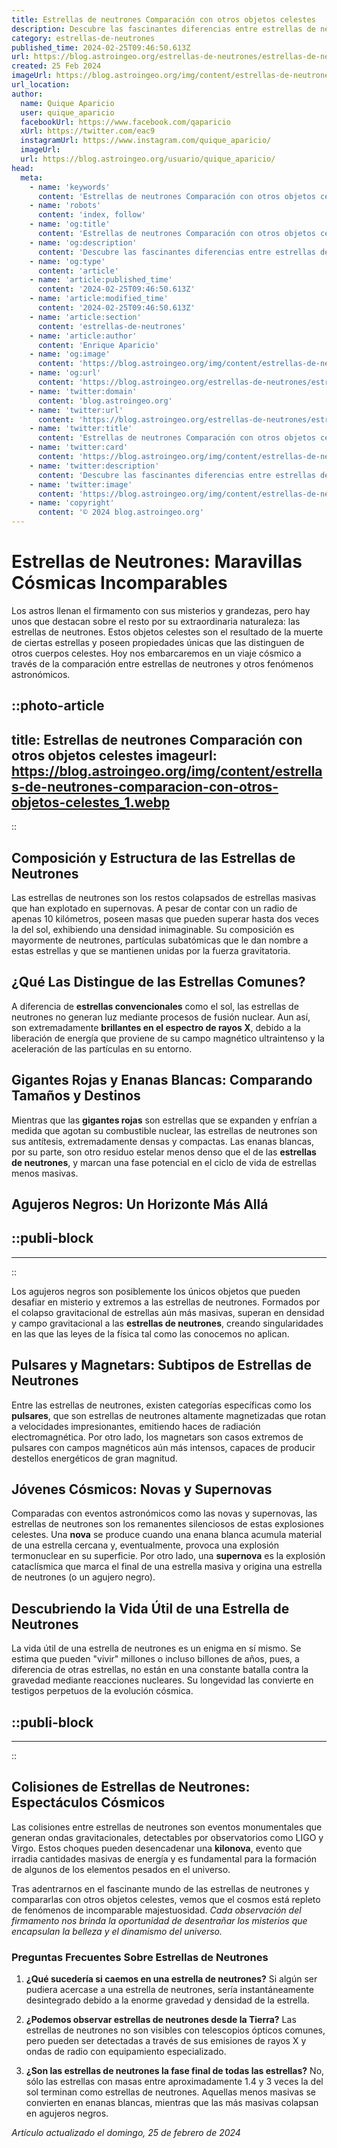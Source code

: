 ```yaml
---
title: Estrellas de neutrones Comparación con otros objetos celestes
description: Descubre las fascinantes diferencias entre estrellas de neutrones y otros cuerpos astronómicos, y adéntrate en los misterios del cosmos.
category: estrellas-de-neutrones
published_time: 2024-02-25T09:46:50.613Z
url: https://blog.astroingeo.org/estrellas-de-neutrones/estrellas-de-neutrones-comparacion-con-otros-objetos-celestes
created: 25 Feb 2024
imageUrl: https://blog.astroingeo.org/img/content/estrellas-de-neutrones-comparacion-con-otros-objetos-celestes_1.webp
url_location:
author:
  name: Quique Aparicio
  user: quique_aparicio
  facebookUrl: https://www.facebook.com/qaparicio
  xUrl: https://twitter.com/eac9
  instagramUrl: https://www.instagram.com/quique_aparicio/
  imageUrl: 
  url: https://blog.astroingeo.org/usuario/quique_aparicio/
head:
  meta:
    - name: 'keywords'
      content: 'Estrellas de neutrones Comparación con otros objetos celestes'
    - name: 'robots'
      content: 'index, follow'
    - name: 'og:title'
      content: 'Estrellas de neutrones Comparación con otros objetos celestes'
    - name: 'og:description'
      content: 'Descubre las fascinantes diferencias entre estrellas de neutrones y otros cuerpos astronómicos, y adéntrate en los misterios del cosmos.'
    - name: 'og:type'
      content: 'article'
    - name: 'article:published_time'
      content: '2024-02-25T09:46:50.613Z'
    - name: 'article:modified_time'
      content: '2024-02-25T09:46:50.613Z'
    - name: 'article:section'
      content: 'estrellas-de-neutrones'
    - name: 'article:author'
      content: 'Enrique Aparicio'
    - name: 'og:image'
      content: 'https://blog.astroingeo.org/img/content/estrellas-de-neutrones-comparacion-con-otros-objetos-celestes_1.webp'
    - name: 'og:url'
      content: 'https://blog.astroingeo.org/estrellas-de-neutrones/estrellas-de-neutrones-comparacion-con-otros-objetos-celestes'
    - name: 'twitter:domain'
      content: 'blog.astroingeo.org'
    - name: 'twitter:url'
      content: 'https://blog.astroingeo.org/estrellas-de-neutrones/estrellas-de-neutrones-comparacion-con-otros-objetos-celestes'
    - name: 'twitter:title'
      content: 'Estrellas de neutrones Comparación con otros objetos celestes'
    - name: 'twitter:card'
      content: 'https://blog.astroingeo.org/img/content/estrellas-de-neutrones-comparacion-con-otros-objetos-celestes_1.webp'
    - name: 'twitter:description'
      content: 'Descubre las fascinantes diferencias entre estrellas de neutrones y otros cuerpos astronómicos, y adéntrate en los misterios del cosmos.'
    - name: 'twitter:image'
      content: 'https://blog.astroingeo.org/img/content/estrellas-de-neutrones-comparacion-con-otros-objetos-celestes_1.webp'
    - name: 'copyright'
      content: '© 2024 blog.astroingeo.org'
---
```

# Estrellas de Neutrones: Maravillas Cósmicas Incomparables

Los astros llenan el firmamento con sus misterios y grandezas, pero hay unos que destacan sobre el resto por su extraordinaria naturaleza: las estrellas de neutrones. Estos objetos celestes son el resultado de la muerte de ciertas estrellas y poseen propiedades únicas que las distinguen de otros cuerpos celestes. Hoy nos embarcaremos en un viaje cósmico a través de la comparación entre estrellas de neutrones y otros fenómenos astronómicos.


::photo-article
---
title: Estrellas de neutrones Comparación con otros objetos celestes
imageurl: https://blog.astroingeo.org/img/content/estrellas-de-neutrones-comparacion-con-otros-objetos-celestes_1.webp
---
::


## Composición y Estructura de las Estrellas de Neutrones

Las estrellas de neutrones son los restos colapsados de estrellas masivas que han explotado en supernovas. A pesar de contar con un radio de apenas 10 kilómetros, poseen masas que pueden superar hasta dos veces la del sol, exhibiendo una densidad inimaginable. Su composición es mayormente de neutrones, partículas subatómicas que le dan nombre a estas estrellas y que se mantienen unidas por la fuerza gravitatoria.

## ¿Qué Las Distingue de las Estrellas Comunes?

A diferencia de **estrellas convencionales** como el sol, las estrellas de neutrones no generan luz mediante procesos de fusión nuclear. Aun así, son extremadamente **brillantes en el espectro de rayos X**, debido a la liberación de energía que proviene de su campo magnético ultraintenso y la aceleración de las partículas en su entorno.

## Gigantes Rojas y Enanas Blancas: Comparando Tamaños y Destinos

Mientras que las **gigantes rojas** son estrellas que se expanden y enfrían a medida que agotan su combustible nuclear, las estrellas de neutrones son sus antítesis, extremadamente densas y compactas. Las enanas blancas, por su parte, son otro residuo estelar menos denso que el de las **estrellas de neutrones**, y marcan una fase potencial en el ciclo de vida de estrellas menos masivas.

## Agujeros Negros: Un Horizonte Más Allá


  ::publi-block
  ---
  ---
  ::
  
  
Los agujeros negros son posiblemente los únicos objetos que pueden desafiar en misterio y extremos a las estrellas de neutrones. Formados por el colapso gravitacional de estrellas aún más masivas, superan en densidad y campo gravitacional a las **estrellas de neutrones**, creando singularidades en las que las leyes de la física tal como las conocemos no aplican.

## Pulsares y Magnetars: Subtipos de Estrellas de Neutrones

Entre las estrellas de neutrones, existen categorías específicas como los **pulsares**, que son estrellas de neutrones altamente magnetizadas que rotan a velocidades impresionantes, emitiendo haces de radiación electromagnética. Por otro lado, los magnetars son casos extremos de pulsares con campos magnéticos aún más intensos, capaces de producir destellos energéticos de gran magnitud.

## Jóvenes Cósmicos: Novas y Supernovas

Comparadas con eventos astronómicos como las novas y supernovas, las estrellas de neutrones son los remanentes silenciosos de estas explosiones celestes. Una **nova** se produce cuando una enana blanca acumula material de una estrella cercana y, eventualmente, provoca una explosión termonuclear en su superficie. Por otro lado, una **supernova** es la explosión cataclísmica que marca el final de una estrella masiva y origina una estrella de neutrones (o un agujero negro).

## Descubriendo la Vida Útil de una Estrella de Neutrones

La vida útil de una estrella de neutrones es un enigma en sí mismo. Se estima que pueden "vivir" millones o incluso billones de años, pues, a diferencia de otras estrellas, no están en una constante batalla contra la gravedad mediante reacciones nucleares. Su longevidad las convierte en testigos perpetuos de la evolución cósmica.


  ::publi-block
  ---
  ---
  ::
  
  
## Colisiones de Estrellas de Neutrones: Espectáculos Cósmicos

Las colisiones entre estrellas de neutrones son eventos monumentales que generan ondas gravitacionales, detectables por observatorios como LIGO y Virgo. Estos choques pueden desencadenar una **kilonova**, evento que irradia cantidades masivas de energía y es fundamental para la formación de algunos de los elementos pesados en el universo.

Tras adentrarnos en el fascinante mundo de las estrellas de neutrones y compararlas con otros objetos celestes, vemos que el cosmos está repleto de fenómenos de incomparable majestuosidad. *Cada observación del firmamento nos brinda la oportunidad de desentrañar los misterios que encapsulan la belleza y el dinamismo del universo.* 

### Preguntas Frecuentes Sobre Estrellas de Neutrones

1. **¿Qué sucedería si caemos en una estrella de neutrones?**
   Si algún ser pudiera acercase a una estrella de neutrones, sería instantáneamente desintegrado debido a la enorme gravedad y densidad de la estrella.

2. **¿Podemos observar estrellas de neutrones desde la Tierra?**
   Las estrellas de neutrones no son visibles con telescopios ópticos comunes, pero pueden ser detectadas a través de sus emisiones de rayos X y ondas de radio con equipamiento especializado.

3. **¿Son las estrellas de neutrones la fase final de todas las estrellas?**
   No, sólo las estrellas con masas entre aproximadamente 1.4 y 3 veces la del sol terminan como estrellas de neutrones. Aquellas menos masivas se convierten en enanas blancas, mientras que las más masivas colapsan en agujeros negros.

_Artículo actualizado el domingo, 25 de febrero de 2024_